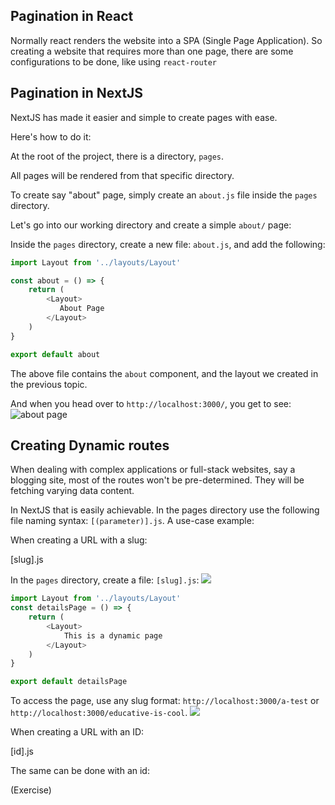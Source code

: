 ## Pagination in React

Normally react renders the website into a SPA (Single Page Application). So creating a website that requires more than one page, there are some configurations to be done, like using `react-router`

## Pagination in NextJS

NextJS has made it easier and simple to create pages with ease.

Here's how to do it:

At the root of the project, there is a directory, `pages`.

All pages will be rendered from that specific directory.

To create say "about" page, simply create an `about.js` file inside the `pages` directory.

Let's go into our working directory and create a simple `about/` page:

Inside the `pages` directory, create a new file: `about.js`, and add the following:

```javascript
import Layout from '../layouts/Layout'

const about = () => {
    return (
        <Layout>
           About Page 
        </Layout>
    )
}

export default about
```

The above file contains the `about` component, and the layout we created in the previous topic.

And when you head over to `http://localhost:3000/`, you get to see:
![about page](/api/collection/4514957061783552/4997079427973120/page/4973557167161344/image/5031732792786944?page_type=collection_lesson)

## Creating Dynamic routes

When dealing with complex applications or full-stack websites, say a blogging site, most of the routes won't be pre-determined. They will be fetching varying data content.

In NextJS that is easily achievable. In the pages directory use the following file naming syntax: `[(parameter)].js`. A use-case example:

When creating a URL with a slug:

[slug].js 

In the `pages` directory, create a file: `[slug].js`:
![](/api/collection/4514957061783552/4997079427973120/page/4973557167161344/image/6447877882118144?page_type=collection_lesson) 

```js
import Layout from '../layouts/Layout'
const detailsPage = () => {
    return (
        <Layout>
            This is a dynamic page
        </Layout>
    )
}

export default detailsPage
```

To access the page, use any slug format:
`http://localhost:3000/a-test` or `http://localhost:3000/educative-is-cool`.
![](/api/collection/4514957061783552/4997079427973120/page/4973557167161344/image/6701248287342592?page_type=collection_lesson)

When creating a URL with an ID:

[id].js

The same can be done with an id:

(Exercise)
